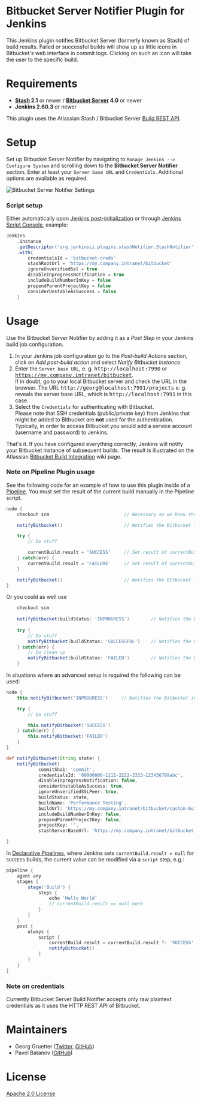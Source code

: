 Bitbucket Server Notifier Plugin for Jenkins
============================================

This Jenkins plugin notifies Bitbucket Server (formerly known as Stash) of build results.
Failed or successful builds will show up as little icons in Bitbucket's web interface in
commit logs. Clicking on such an icon will take the user to the specific build.

Requirements
============

* **[Stash][] 2.1** or newer / **[Bitbucket Server][] 4.0** or newer
* **Jenkins 2.60.3** or newer

This plugin uses the Atlassian Stash / Bitbucket Server [Build REST API][].

Setup
=====

Set up Bitbucket Server Notifier by navigating to `Manage Jenkins --> Configure System` and scrolling down to the **Bitbucket Server Notifier** section.
Enter at least your `Server base URL` and `Credentials`.
Additional options are available as required.

![Bitbucket Server Notifier Settings](images/StashNotifierSettings.png)

### Script setup

Either automatically upon [Jenkins post-initialization][] or through [Jenkins Script Console][], example:

```groovy
Jenkins
    .instance
    .getDescriptor('org.jenkinsci.plugins.stashNotifier.StashNotifier')
    .with{
        credentialsId = 'bitbucket-creds'
        stashRootUrl = 'https://my.company.intranet/bitbucket'
        ignoreUnverifiedSsl = true
        disableInprogressNotification = true
        includeBuildNumberInKey = false
        prependParentProjectKey = false
        considerUnstableAsSuccess = false
    }
```

Usage
=====

Use the Bitbucket Server Notifier by adding it as a _Post Step_ in your Jenkins build job configuration.

1. In your Jenkins job configuration go to the *Post-build Actions* section, click on *Add post-build action* and select *Notify Bitbucket Instance*.
2. Enter the `Server base URL`, e. g. <tt>http://localhost:7990</tt> or <tt>https://my.company.intranet/bitbucket</tt>.<br>
If in doubt, go to your local Bitbucket server and check the URL in the browser.
The URL <tt>http://georg@localhost:7991/projects</tt> e. g. reveals the server base URL, which is <tt>http://localhost:7991</tt> in this case.
3. Select the `Credentials` for authenticating with Bitbucket.<br>
Please note that SSH credentials (public/private key) from Jenkins that might be added to Bitbucket are **not** used for the authentication.
Typically, in order to access Bitbucket you would add a service account (username and password) to Jenkins.

That's it. If you have configured everything correctly, Jenkins will notify
your Bitbucket instance of subsequent builds. The result is illustrated on
the Atlassian [Bitbucket Build Integration][] wiki page.

### Note on Pipeline Plugin usage

See the following code for an example of how to use this plugin inside of a
[Pipeline](https://jenkins.io/solutions/pipeline/). You must set the result of the
current build manually in the Pipeline script.

```groovy
node {
    checkout scm                            // Necessary so we know the current commit

    notifyBitbucket()                       // Notifies the Bitbucket instance of an INPROGRESS build

    try {
        // Do stuff

        currentBuild.result = 'SUCCESS'     // Set result of currentBuild !Important!
    } catch(err) {
        currentBuild.result = 'FAILURE'     // Set result of currentBuild !Important!
    }

    notifyBitbucket()                       // Notifies the Bitbucket instance of the build result
}
```

Or you could as well use

```groovy
    checkout scm
    
    notifyBitbucket(buildStatus: 'INPROGRESS')        // Notifies the Bitbucket instance of an INPROGRESS build
    
    try {
        // Do stuff
        notifyBitbucket(buildStatus: 'SUCCESSFUL')    // Notifies the Bitbucket instance of an SUCCESSFUL build
    } catch(err) {
        // Do clean up
        notifyBitbucket(buildStatus: 'FAILED')        // Notifies the Bitbucket instance of an FAILED build
    }
```

In situations where an advanced setup is required the following can be used:

```groovy
node {
    this.notifyBitbucket('INPROGRESS')     // Notifies the Bitbucket instance of an INPROGRESS build

    try {
        // Do stuff

        this.notifyBitbucket('SUCCESS')
    } catch(err) {
        this.notifyBitbucket('FAILED')
    }
}

def notifyBitbucket(String state) {
    notifyBitbucket(
            commitSha1: 'commit',
            credentialsId: '00000000-1111-2222-3333-123456789abc',
            disableInprogressNotification: false,
            considerUnstableAsSuccess: true,
            ignoreUnverifiedSSLPeer: true,
            buildStatus: state,
            buildName: 'Performance Testing',
            buildUrl: 'https://my.company.intranet/bitbucket/custom-build-url',
            includeBuildNumberInKey: false,
            prependParentProjectKey: false,
            projectKey: '',
            stashServerBaseUrl: 'https://my.company.intranet/bitbucket')

}
```

In [Declarative Pipelines](https://jenkins.io/doc/book/pipeline/syntax/#declarative-pipeline), where Jenkins sets `currentBuild.result = null` for `SUCCESS` builds, the current value can be modified via a `script` step, e.g.:

```groovy
pipeline {
    agent any
    stages {
        stage('Build') {
            steps {
                echo 'Hello World'
                // currentBuild.result == null here
            }
        }
    }
    post {
        always {
            script {
                currentBuild.result = currentBuild.result ?: 'SUCCESS'
                notifyBitbucket()
            }
        }
    }
}
```

### Note on credentials

Currently Bitbucket Server Build Notifier accepts only raw plaintext credentials as it uses the HTTP REST API of Bitbucket.

Maintainers
===========

* Georg Gruetter ([Twitter](https://twitter.com/bumbleGee), [GitHub](https://github.com/gruetter))
* Pavel Batanov ([GitHub](https://github.com/scaytrase))

License
=======

[Apache 2.0 License](http://www.apache.org/licenses/LICENSE-2.0.html)

[Stash]: https://confluence.atlassian.com/bitbucketserver/older-releases-776640690.html
[Bitbucket Server]: https://confluence.atlassian.com/bitbucketserver/bitbucket-server-release-notes-872139866.html
[Bitbucket Build Integration]: https://developer.atlassian.com/server/bitbucket/how-tos/updating-build-status-for-commits/
[Build REST API]: https://docs.atlassian.com/DAC/rest/stash/2.1.0/stash-build-integration-rest.html
[Jenkins post-initialization]: https://wiki.jenkins.io/display/JENKINS/Post-initialization+script
[Jenkins Script Console]: https://wiki.jenkins.io/display/JENKINS/Jenkins+Script+Console
